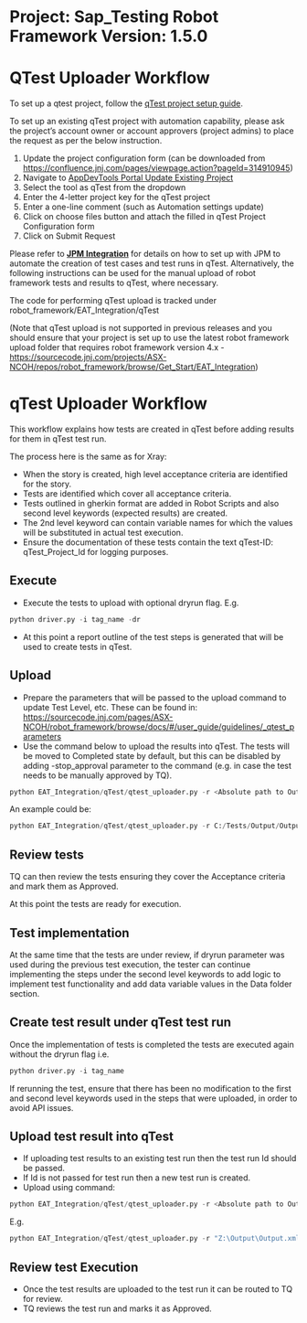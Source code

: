 Project: Sap_Testing Robot Framework Version: 1.5.0
==========================================================================================

QTest Uploader Workflow
======================
To set up a qtest project, follow the [qTest project setup guide](https://confluence.jnj.com/pages/viewpage.action?pageId=314910945).

To set up an existing qTest project with automation capability, please ask the project’s account owner or account approvers (project admins) to place the request as per the below instruction.

1. Update the project configuration form (can be downloaded from https://confluence.jnj.com/pages/viewpage.action?pageId=314910945)
2. Navigate to [AppDevTools Portal Update Existing Project](https://appdevtools.jnj.com/updateproject/updateproject)
3. Select the tool as qTest from the dropdown
4. Enter the 4-letter project key for the qTest project
5. Enter a one-line comment (such as Automation settings update)
6. Click on choose files button and attach the filled in qTest Project Configuration form
7. Click on Submit Request

Please refer to **[JPM Integration](https://sourcecode.jnj.com/pages/ASX-NCOH/robot_framework/browse/docs/#/user_guide/guidelines/rf_jpm_integration?id=jpm-with-qtest-integration)** for details on how to set up with JPM to automate the creation of test cases and test runs in qTest. Alternatively, the following instructions can be used for the manual upload of robot framework tests and results to qTest, where necessary.

The code for performing qTest upload is tracked under robot_framework/EAT_Integration/qTest

(Note that qTest upload is not supported in previous releases and you should ensure that your project is set up to use the latest robot framework upload folder that requires robot framework version 4.x - https://sourcecode.jnj.com/projects/ASX-NCOH/repos/robot_framework/browse/Get_Start/EAT_Integration)

# qTest Uploader Workflow

This workflow explains how tests are created in qTest before adding results for them in qTest test run.

The process here is the same as for Xray:

- When the story is created, high level acceptance criteria are identified for the story.
- Tests are identified which cover all acceptance criteria.
- Tests outlined in gherkin format are added in Robot Scripts and also second level keywords (expected results) are created.
- The 2nd level keyword can contain variable names for which the values will be substituted in actual test execution.
- Ensure the documentation of these tests contain the text qTest-ID: qTest_Project_Id for logging purposes.

## Execute

- Execute the tests to upload with optional dryrun flag. E.g.

```python
python driver.py -i tag_name -dr
```

- At this point a report outline of the test steps is generated that will be used to create tests in qTest.

## Upload
- Prepare the parameters that will be passed to the upload command to update Test Level, etc. These can be found in:
 https://sourcecode.jnj.com/pages/ASX-NCOH/robot_framework/browse/docs/#/user_guide/guidelines/_qtest_parameters
- Use the command below to upload the results into qTest. The tests will be moved to Completed state by default, but this can be disabled by adding -stop_approval parameter to the command (e.g. in case the test needs to be manually approved by TQ).

```python
python EAT_Integration/qTest/qtest_uploader.py -r <Absolute path to Output.xml report> -qpid <Project Code>  -qfid <Project folder Id> -qassign <username of test assignee> -qtoken <User Bearer token> -ct_json
```

An example could be:

```python
python EAT_Integration/qTest/qtest_uploader.py -r C:/Tests/Output/Output.xml -qpid 111 -qfid 222 -qassign jbloggs1  -qtoken <User Bearer token> -ct_json -stop_approval
```

## Review tests

TQ can then review the tests ensuring they cover the Acceptance criteria and mark them as Approved.

At this point the tests are ready for execution.

## Test implementation

At the same time that the tests are under review, if dryrun parameter was used during the previous test execution, the tester can continue implementing the steps
under the second level keywords to add logic to implement test functionality and add data variable values in the Data
folder section.

## Create test result under qTest test run

Once the implementation of tests is completed the tests are executed again without the dryrun flag i.e.

```python
python driver.py -i tag_name
```

If rerunning the test, ensure that there has been no modification to the first and second level keywords used in the steps that were uploaded, in order to avoid API issues.

## Upload test result into qTest

- If uploading test results to an existing test run then the test run Id should be passed.
- If Id is not passed for test run then a new test run is created.
- Upload using command:

```python
python EAT_Integration/qTest/qtest_uploader.py -r <Absolute path to Output.xml> -qpid <Project Id>  -qtoken <User Bearer token> -res_json -qrunid <qTest Test Run ID: Optional>
```

E.g.

```python
python EAT_Integration/qTest/qtest_uploader.py -r "Z:\Output\Output.xml" -qpid 111  -qtoken <User Bearer token> -res_json -qrunid 123456
```

## Review test Execution

- Once the test results are uploaded to the test run it can be routed to TQ for review.
- TQ reviews the test run and marks it as Approved.
